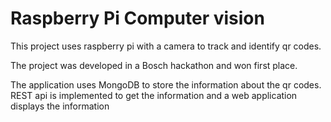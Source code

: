 # Raspberry Pi Computer vision
This project uses raspberry pi with a camera to track and identify qr codes.

The project was developed in a Bosch hackathon and won first place.

The application uses MongoDB to store the information about the qr codes. REST api is implemented to get the information and a web application displays the information
